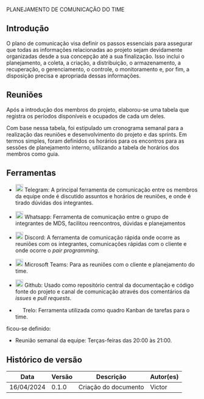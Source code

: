 PLANEJAMENTO DE COMUNICAÇÃO DO TIME

## Introdução

O plano de comunicação visa definir os passos essenciais para assegurar que todas as informações relacionadas ao projeto sejam devidamente organizadas desde a sua concepção até a sua finalização. Isso inclui o planejamento, a coleta, a criação, a distribuição, o armazenamento, a recuperação, o gerenciamento, o controle, o monitoramento e, por fim, a disposição precisa e apropriada dessas informações.

## Reuniões

Após a introdução dos membros do projeto, elaborou-se uma tabela que registra os períodos disponíveis e ocupados de cada um deles.

Com base nessa tabela, foi estipulado um cronograma semanal para a realização das reuniões e desenvolvimento do projeto e das sprints. Em termos simples, foram definidos os horários para os encontros para as sessões de planejamento interno, utilizando a tabela de horários dos membros como guia.

## Ferramentas

* <img src="https://www.freepnglogos.com/uploads/telegram-logo-png-0.png" height="20px" width="20px"> Telegram: A principal ferramenta de comunicação entre os membros da equipe onde é discutido assuntos e horários de reuniões, e onde é tirado dúvidas dos integrantes.

* <img srcset="https://img.icons8.com/?size=512&amp;id=AltfLkFSP7XN&amp;format=png 2x, https://img.icons8.com/?size=512&amp;id=AltfLkFSP7XN&amp;format=png 1x" src="https://img.icons8.com/?size=512&amp;id=AltfLkFSP7XN&amp;format=png 2x" alt="Whatsapp icon" style="width: 20px; height: 20px;"> Whatsapp: Ferramenta de comunicação entre o grupo de integrantes de MDS, facilitou reencontros, dúvidas e planejamentos

* <img src="https://www.freepnglogos.com/uploads/discord-logo-png/discord-logo-logodownload-download-logotipos-1.png" height="20px" width="20px"> Discord: A ferramenta de comunicação rápida onde ocorre as reuniões com os integrantes, comunicações rápidas com o cliente e onde ocorre o *pair programming*.

* <img src="https://d1fdloi71mui9q.cloudfront.net/KG6Bw8GRJOgOyoDgxblL_wKaXXL2c0b1Zi2DP" height="20px" width="20px"> Microsoft Teams: Para as reuniões com o cliente e planejamento do time.

* <img src="https://pngimg.com/uploads/github/github_PNG40.png" height="20px" width="20px"> Github: Usado como repositório central da documentação e código fonte do projeto e canal de comunicação através dos comentários da *issues* e *pull requests*.

* <img src="https://app.zenhub.com/dist/favicon/apple-touch-icon.png" height="15px" width="15px"> Trelo: Ferramenta utilizada como quadro Kanban de tarefas para o time.


ficou-se definido:

* Reunião semanal da equipe: Terças-feiras das 20:00 às 21:00.


## Histórico de versão

| Data | Versão | Descrição | Autor(es) |
| ---- | ------ | --------- | --------- |
| 16/04/2024 | 0.1.0 | Criação do documento | Victor |

